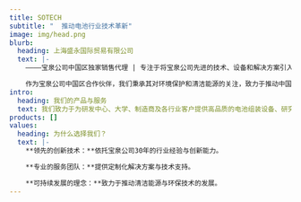 ```yaml
---
title: SOTECH
subtitle: "  推动电池行业技术革新"
image: img/head.png
blurb:
  heading: 上海盛永国际贸易有限公司
  text: |-
    ————宝泉公司中国区独家销售代理 | 专注于将宝泉公司先进的技术、设备和解决方案引入中国市场。

    作为宝泉公司中国区合作伙伴，我们秉承其对环境保护和清洁能源的关注，致力于推动中国电池行业的技术进步与可持续发展。
intro:
  heading: 我们的产品与服务
  text: 我们致力于为研发中心、大学、制造商及各行业客户提供高品质的电池组装设备、研究与测试设备、电池部件与材料等产品，同时提供专业的技术支持与服务。
products: []
values:
  heading: 为什么选择我们？
  text: |-
    **领先的创新技术：**依托宝泉公司30年的行业经验与创新能力。

    **专业的服务团队：**提供定制化解决方案与技术支持。

    **可持续发展的理念：**致力于推动清洁能源与环保技术的发展。
---
```

